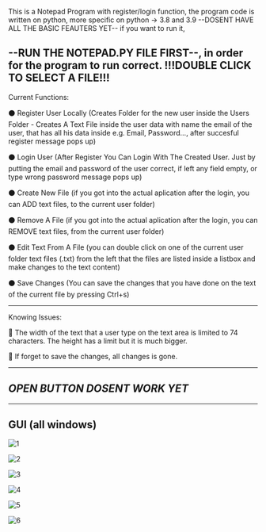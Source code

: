 This is a Notepad Program with register/login function, the program code is written on python, more specific on python -> 3.8 and 3.9 --DOSENT HAVE ALL THE BASIC FEAUTERS YET--
 if you want to run it,
 
--RUN THE NOTEPAD.PY FILE FIRST--, in order for the program to run correct. !!!DOUBLE CLICK TO SELECT A FILE!!!
---------------------------------------------------------------------------------------------------------------------
Current Functions:

⚫ Register User Locally (Creates Folder for the new user inside the Users Folder - Creates A Text File inside the user data with name the email of the user, that has all his data inside e.g. Email, Password..., after succesful register message pops up)

⚫ Login User (After Register You Can Login With The Created User. Just by putting the email and password of the user correct, if left any field empty, or type wrong password message pops up)

⚫ Create New File (if you got into the actual aplication after the login, you can ADD text files, to the current user folder)

⚫ Remove A File (if you got into the actual aplication after the login, you can REMOVE text files, from the current user folder)

⚫ Edit Text From A File (you can double click on one of the current user folder text files (.txt) from the left that the files are listed inside a listbox and make changes to the text content)

⚫ Save Changes (You can save the changes that you have done on the text of the current file by pressing Ctrl+s)

---------------------------------------------------------------------------------------------------------------------
Knowing Issues:

🔴 The width of the text that a user type on the text area is limited to 74 characters. The height has a limit but it is much bigger.

🔴 If forget to save the changes, all changes is gone.

------------------------------
*OPEN BUTTON DOSENT WORK YET*
-----------------------------

-----------------
GUI (all windows)
-----------------

![1](https://user-images.githubusercontent.com/84143748/141205132-6debcc40-18b4-48bd-a2fc-bde24e96bd3b.PNG)

![2](https://user-images.githubusercontent.com/84143748/141205136-a8938300-fa43-4ea5-8bc3-a2b7b83bb72c.PNG)

![3](https://user-images.githubusercontent.com/84143748/141205137-95a70049-98a7-48a8-9163-15dcefdaa8db.PNG)

![4](https://user-images.githubusercontent.com/84143748/141205139-8512f73f-6940-4cea-ba68-21e37e5da537.PNG)

![5](https://user-images.githubusercontent.com/84143748/141205140-ec593e66-14bd-47a0-a2f0-0d26ca766add.PNG)

![6](https://user-images.githubusercontent.com/84143748/141205141-b6998716-d2cb-44ad-b63f-043ade5cd81c.PNG)



